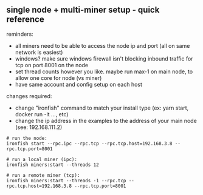 
## single node + multi-miner setup - quick reference


reminders:

* all miners need to be able to access the node ip and port (all on same network is easiest)
* windows? make sure windows firewall isn't blocking inbound traffic for tcp on port 8001 on the node
* set thread counts however you like.  maybe run max-1 on main node, to allow one core for node (vs miner)
* have same account and config setup on each host


changes required:

* change "ironfish" command to match your install type (ex: yarn start, docker run -it ..., etc)
* change the ip address in the examples to the address of your main node (see: 192.168.111.2)


```
# run the node:
ironfish start --rpc.ipc --rpc.tcp --rpc.tcp.host=192.168.3.8 --rpc.tcp.port=8001

# run a local miner (ipc):
ironfish miners:start --threads 12

# run a remote miner (tcp):
ironfish miners:start --threads -1 --rpc.tcp --rpc.tcp.host=192.168.3.8 --rpc.tcp.port=8001
```



